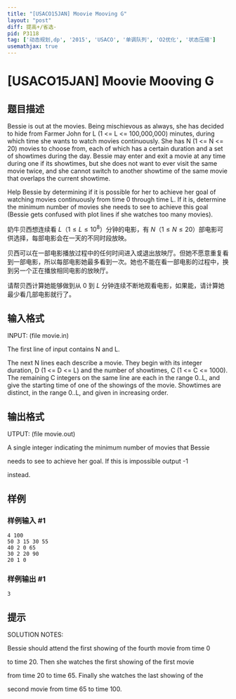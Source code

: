```yaml
---
title: "[USACO15JAN] Moovie Mooving G"
layout: "post"
diff: 提高+/省选-
pid: P3118
tag: ['动态规划,dp', '2015', 'USACO', '单调队列', 'O2优化', '状态压缩']
usemathjax: true
---
```


# [USACO15JAN] Moovie Mooving G
## 题目描述

Bessie is out at the movies.  Being mischievous as always, she has decided to hide from Farmer John for L (1 <= L <= 100,000,000) minutes, during which time she wants to watch movies continuously. She has N (1 <= N <= 20) movies to choose from, each of which has a certain duration and a set of showtimes during the day.  Bessie may enter and exit a movie at any time during one if its showtimes, but she does not want to ever visit the same movie twice, and she cannot switch to another showtime of the same movie that overlaps the current showtime.

Help Bessie by determining if it is possible for her to achieve her goal of watching movies continuously from time 0 through time L.  If it is, determine the minimum number of movies she needs to see to achieve this goal (Bessie gets confused with plot lines if she watches too many movies).

奶牛贝西想连续看 $L$（$1 \le L \le 10^8$）分钟的电影，有 $N$（$1 \le N \le 20$）部电影可供选择，每部电影会在一天的不同时段放映。


贝西可以在一部电影播放过程中的任何时间进入或退出放映厅。但她不愿意重复看到一部电影，所以每部电影她最多看到一次。她也不能在看一部电影的过程中，换到另一个正在播放相同电影的放映厅。


请帮贝西计算她能够做到从 $0$ 到 $L$ 分钟连续不断地观看电影，如果能，请计算她最少看几部电影就行了。

## 输入格式

INPUT: (file movie.in) 

The first line of input contains N and L.

The next N lines each describe a movie.  They begin with its integer duration, D (1 <= D <= L) and the number of showtimes, C (1 <= C <= 1000).  The remaining C integers on the same line are each in the range 0..L, and give the starting time of one of the showings of the movie.  Showtimes are distinct, in the range 0..L, and given in increasing order.

## 输出格式

UTPUT: (file movie.out) 

A single integer indicating the minimum number of movies that Bessie

needs to see to achieve her goal.  If this is impossible output -1

instead.

## 样例

### 样例输入 #1
```
4 100 
50 3 15 30 55 
40 2 0 65 
30 2 20 90 
20 1 0 

```
### 样例输出 #1
```
3 

```
## 提示

SOLUTION NOTES:

Bessie should attend the first showing of the fourth movie from time 0

to time 20.  Then she watches the first showing of the first movie

from time 20 to time 65.  Finally she watches the last showing of the

second movie from time 65 to time 100.

